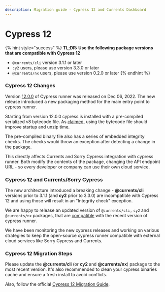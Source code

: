 ```yaml
---
description: Migration guide - Cypress 12 and Currents Dashboard
---
```


# Cypress 12

{% hint style="success" %}
**TL;DR:  Use the following package versions that are compatible with Cypress 12**

* &#x20;`@currents/cli`  version 3.1.1 or later
* `cy2` users, please use version 3.3.0 or later
* `@currents/nx` users, please use version 0.2.0 or later
{% endhint %}

### Cypress 12 Changes

Version [12.0.0](https://www.cypress.io/blog/2022/12/06/announcing-cypress-12/) of Cypress runner was released on Dec 06, 2022. The new release introduced a new packaging method for the main entry point to cypress runner.

Starting from version 12.0.0 cypress is installed with a pre-compiled serialized v8 bytecode file. As [claimed](https://github.com/cypress-io/cypress/pull/24909), using the bytecode file should improve startup and unzip time.&#x20;

The pre-compiled binary file also has a series of embedded integrity checks. The checks would throw an exception after detecting a change in the package.&#x20;

This directly affects Currents and Sorry Cypress integration with cypress runner. Both modify the contents of the package, changing the API endpoint URL - so every developer or company can use their own cloud service.

### Cypress 12 and Currents/Sorry Cypress

The new architecture introduced a breaking change - **@currents/cli** versions prior to 3.1.1 (and **cy2** prior to 3.3.0) are incompatible with Cypress 12 and using those will result in an "Integrity check" exception.&#x20;

We are happy to release an updated version of `@currents/cli,` `cy2` and `@currents/nx` packages, that are [compatible](./) with the recent version of cypress runner.

We have been monitoring the new cypress releases and working on various strategies to keep the open-source cypress runner compatible with external cloud services like Sorry Cypress and Currents.

### Cypress 12 Migration Steps

Please update the **@currents/cli** (or **cy2** and **@currents/nx**) package to the most recent version. It's also recommended to clean your cypress binaries cache and ensure a fresh install to avoid conflicts.

Also, follow the official [Cypress 12 Migration Guide](https://docs.cypress.io/guides/references/changelog#12-0-0).
